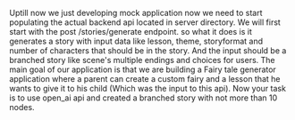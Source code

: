 Uptill now we just developing mock application now we need to start populating the actual backend api located in server directory. We will first start with the post /stories/generate endpoint. so what it does is it generates a story with input data like lesson, theme, storyformat and number of characters that should be in the story. And the input should be a branched story like scene's multiple endings and choices for users. The main goal of our application is that we are building a Fairy tale generator application where a parent can create a custom fairy and a lesson that he wants to give it to his child (Which was the input to this api). Now your task is to use open_ai api and created a branched story with not more than 10 nodes.

